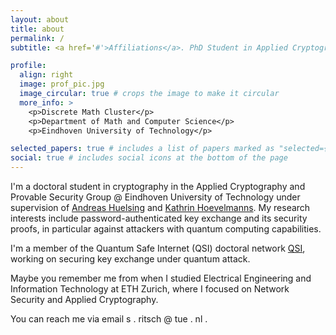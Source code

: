 ```yaml
---
layout: about
title: about
permalink: /
subtitle: <a href='#'>Affiliations</a>. PhD Student in Applied Cryptography and Provable Security Group @ Eindhoven University of Technology

profile:
  align: right
  image: prof_pic.jpg
  image_circular: true # crops the image to make it circular
  more_info: >
    <p>Discrete Math Cluster</p>
    <p>Department of Math and Computer Science</p>
    <p>Eindhoven University of Technology</p>

selected_papers: true # includes a list of papers marked as "selected={true}"
social: true # includes social icons at the bottom of the page
---
```


I'm a doctoral student in cryptography in the Applied Cryptography and Provable Security Group @ Eindhoven University of Technology under supervision of [Andreas Huelsing](https://huelsing.net/) and [Kathrin Hoevelmanns](https://hoevelmanns.net/).
My research interests include password-authenticated key exchange and its security proofs, in particular against attackers with quantum computing capabilities.

I'm a member of the Quantum Safe Internet (QSI) doctoral network [QSI](https://quantum-safeinternet.com/), working on securing key exchange under quantum attack.

Maybe you remember me from when I studied Electrical Engineering and Information Technology at ETH Zurich, where I focused on Network Security and Applied Cryptography.

You can reach me via email s . ritsch @ tue . nl .
